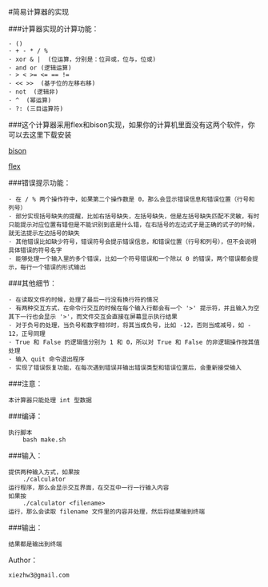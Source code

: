#简易计算器的实现

###计算器实现的计算功能：

	· ()
	· + - * / %
	· xor & |  (位运算，分别是：位异或，位与，位或)
	· and or (逻辑运算)
	· > < >= <= == !=
	· << >>  (基于位的左移右移)
	· not  (逻辑非)
	· ^  (幂运算)
	· ?: (三目运算符)
	
###这个计算器采用flex和bison实现，如果你的计算机里面没有这两个软件，你可以去这里下载安装

[bison](http://gnu.april.org/software/bison/bison.html)

[flex](http://flex.sourceforge.net)

###错误提示功能：

	· 在 / % 两个操作符中，如果第二个操作数是 0，那么会显示错误信息和错误位置（行号和列号）
	· 部分实现括号缺失的提醒，比如右括号缺失，左括号缺失，但是左括号缺失匹配不灵敏，有时只能提示对应位置有错但是不能识别到底是什么错，在右括号的左边式子是正确的式子的时候，就无法提示左边括号的缺失
	· 其他错误比如缺少符号，错误符号会提示错误信息，和错误位置（行号和列号），但不会说明具体错误的符号名字
	· 能够处理一个输入里的多个错误，比如一个符号错误和一个除以 0 的错误，两个错误都会提示，每行一个错误的形式输出

###其他细节：

	· 在读取文件的时候，处理了最后一行没有换行符的情况
	· 有两种交互方式，在命令行交互的时候在每个输入行都会有一个 '>' 提示符，并且输入为空其下一行也会显示 '>'，而文件交互会直接在屏幕显示执行结果
	· 对于负号的处理，当负号和数字相邻时，将其当成负号，比如 -12，否则当成减号，如 - 12，正号同理
	· True 和 False 的逻辑值分别为 1 和 0，所以对 True 和 False 的非逻辑操作按其值处理
	· 输入 quit 命令退出程序
	· 实现了错误恢复功能，在每次遇到错误并输出错误类型和错误位置后，会重新接受输入

###注意：

	本计算器只能处理 int 型数据
	
###编译：

	执行脚本
		bash make.sh

###输入：

	提供两种输入方式，如果按
		./calculator
	运行程序，那么会显示交互界面，在交互中一行一行输入内容
	如果按
		./calculator <filename>
	运行，那么会读取 filename 文件里的内容并处理，然后将结果输到终端

###输出：

	结果都是输出到终端

Author：

	xiezhw3@gmail.com

